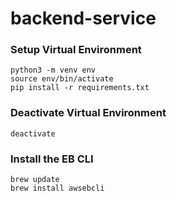 # backend-service

### Setup Virtual Environment
```
python3 -m venv env
source env/bin/activate
pip install -r requirements.txt 
```

### Deactivate Virtual Environment
```
deactivate
```

### Install the EB CLI 
```
brew update
brew install awsebcli
```


